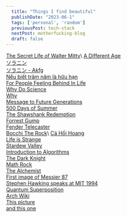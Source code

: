 ```yaml
---
  title: "Things I find beautiful"
  publishDate: "2023-06-1"
  tags: ['personal', 'random']
  previousPost: tech-stack
  nextPost: motherfucking-blog
  draft: false
---
```


[The Secret Life of Walter Mitty](https://en.wikipedia.org/wiki/The_Secret_Life_of_Walter_Mitty_(2013_film))\
[A Different Age](https://www.youtube.com/watch?v=n1h1AOeVQ38)\
[ソラニン](https://en.wikipedia.org/wiki/Solanin)\
[ソラニン - Akfg](https://www.youtube.com/watch?v=xZD1B1TskXs)\
[Nếu biết trăm năm là hữu hạn](https://www.reader.com.vn/review-sach-neu-biet-tram-nam-la-huu-han-a39.html)\
[For People Feeling Behind In Life](https://www.youtube.com/watch?v=eac-_ys_f_Q)\
[Why Do Science](https://www.youtube.com/watch?v=WdSerqgb-d0)\
[Why](https://www.youtube.com/watch?v=36GT2zI8lVA&t=56s)\
[Message to Future Generations](https://www.youtube.com/watch?v=ihaB8AFOhZo)\
[500 Days of Summer](https://en.wikipedia.org/wiki/500_Days_of_Summer)\
[The Shawshank Redemption](https://en.wikipedia.org/wiki/The_Shawshank_Redemption)\
[Forrest Gump](https://en.wikipedia.org/wiki/Forrest_Gump)\
[Fender Telecaster](https://en.wikipedia.org/wiki/Fender_Telecaster)\
[Bocchi The Rock](https://en.wikipedia.org/wiki/Bocchi_the_Rock!)\
[Cá Hồi Hoang](https://vi.wikipedia.org/wiki/C%C3%A1_H%E1%BB%93i_Hoang)\
[Life is Strange](https://en.wikipedia.org/wiki/Life_Is_Strange)\
[Stardew Valley](https://www.stardewvalley.net/)\
[Introduction to Algorithms](https://en.wikipedia.org/wiki/Introduction_to_Algorithms)\
[The Dark Knight](https://en.wikipedia.org/wiki/The_Dark_Knight)\
[Math Rock](https://en.wikipedia.org/wiki/Math_rock)\
[The Alchemist](https://en.wikipedia.org/wiki/The_Alchemist_(novel))\
[First image of Messier 87](https://en.wikipedia.org/wiki/Black_hole)\
[Stephen Hawking speaks at MIT 1994](https://www.youtube.com/watch?v=b-2GV0T5Zpc)\
[Quantum Superposition](https://en.wikipedia.org/wiki/Quantum_superposition)\
[Arch Wiki](https://wiki.archlinux.org/)\
[This picture](https://drive.google.com/file/d/19d5d_CFwZe2GztCr2KrW4o5j460YE5A0/view?usp=sharing)\
[and this one](https://drive.google.com/file/d/19ffviGffxN20ZiK8VLrURVstYI5jOMyL/view?usp=sharing)
